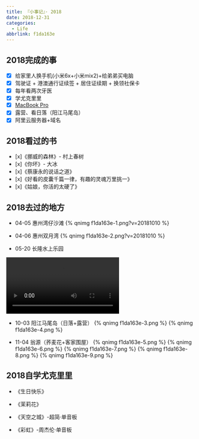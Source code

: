 ```yaml
---
title: 『小事记』· 2018
date: 2018-12-31
categories:
  - Life
abbrlink: f1da163e
---
```

## 2018完成的事

- [x] 给家里人换手机(小米6x+小米mix2)+给弟弟买电脑
- [x] 驾驶证 + 港澳通行证续签 + 居住证续期 + 换领社保卡
- [x] 每年看两次牙医
- [x] 学尤克里里
- [x] [MacBook Pro](https://itguliang.github.io/post/a0de71c0.html)
- [x] 露营、看日落（阳江马尾岛）
- [x] 阿里云服务器+域名

## 2018看过的书

- [x]《挪威的森林》- 村上春树
- [x]《你坏》- 大冰
- [x]《蔡康永的说话之道》
- [x]《好看的皮囊千篇一律，有趣的灵魂万里挑一》
- [x]《姑娘，你活的太硬了》


## 2018去过的地方

- 04-05 惠州湾仔沙滩
{% qnimg f1da163e-1.png?v=20181010 %}

- 04-06 惠州双月湾
{% qnimg f1da163e-2.png?v=20181010 %}

- 05-20 长隆水上乐园
<video controls>
<source src="http://img.itguliang.com/static/video/f1da163e-1.mp4">
</video>

- 10-03 阳江马尾岛（日落+露营）
{% qnimg f1da163e-3.png %}
{% qnimg f1da163e-4.png %}

- 11-04 翁源（荞麦花+客家围屋）
{% qnimg f1da163e-5.png %}
{% qnimg f1da163e-6.png %}
{% qnimg f1da163e-7.png %}
{% qnimg f1da163e-8.png %}
{% qnimg f1da163e-9.png %}

## 2018自学尤克里里

* 《生日快乐》

* 《茉莉花》

* 《天空之城》-超简·单音板

* 《彩虹》-周杰伦·单音板